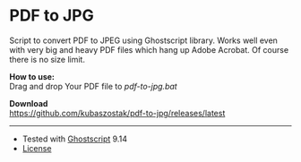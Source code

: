 # PDF to JPG

Script to convert PDF to JPEG using Ghostscript library. Works well
even with very big and heavy PDF files which hang up Adobe Acrobat. 
Of course there is no size limit.


**How to use:**   
Drag and drop Your PDF file to _pdf-to-jpg.bat_

**Download**   
<https://github.com/kubaszostak/pdf-to-jpg/releases/latest>

---



* Tested with [Ghostscript](https://ghostscript.com) 9.14 
* [License](https://ghostscript.com/releases/gsdnld.html)
